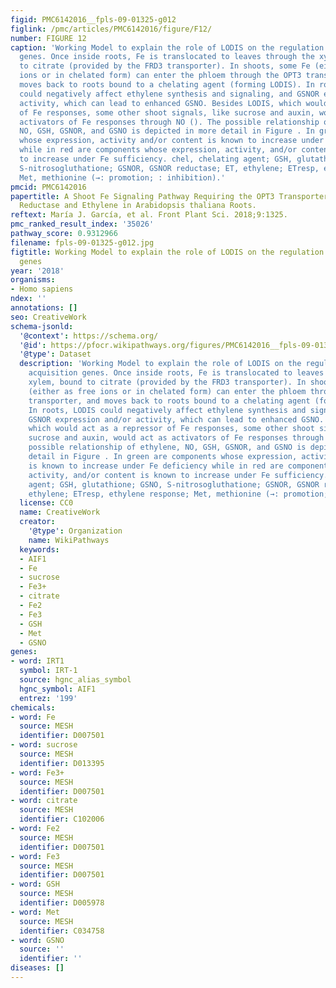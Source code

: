 ```yaml
---
figid: PMC6142016__fpls-09-01325-g012
figlink: /pmc/articles/PMC6142016/figure/F12/
number: FIGURE 12
caption: 'Working Model to explain the role of LODIS on the regulation of Fe acquisition
  genes. Once inside roots, Fe is translocated to leaves through the xylem, bound
  to citrate (provided by the FRD3 transporter). In shoots, some Fe (either as free
  ions or in chelated form) can enter the phloem through the OPT3 transporter, and
  moves back to roots bound to a chelating agent (forming LODIS). In roots, LODIS
  could negatively affect ethylene synthesis and signaling, and GSNOR expression and/or
  activity, which can lead to enhanced GSNO. Besides LODIS, which would act as a repressor
  of Fe responses, some other shoot signals, like sucrose and auxin, would act as
  activators of Fe responses through NO (). The possible relationship of ethylene,
  NO, GSH, GSNOR, and GSNO is depicted in more detail in Figure . In green are components
  whose expression, activity and/or content is known to increase under Fe deficiency
  while in red are components whose expression, activity, and/or content is known
  to increase under Fe sufficiency. chel, chelating agent; GSH, glutathione; GSNO,
  S-nitrosogluthatione; GSNOR, GSNOR reductase; ET, ethylene; ETresp, ethylene response;
  Met, methionine (→: promotion; : inhibition).'
pmcid: PMC6142016
papertitle: A Shoot Fe Signaling Pathway Requiring the OPT3 Transporter Controls GSNO
  Reductase and Ethylene in Arabidopsis thaliana Roots.
reftext: María J. García, et al. Front Plant Sci. 2018;9:1325.
pmc_ranked_result_index: '35026'
pathway_score: 0.9312966
filename: fpls-09-01325-g012.jpg
figtitle: Working Model to explain the role of LODIS on the regulation of Fe acquisition
  genes
year: '2018'
organisms:
- Homo sapiens
ndex: ''
annotations: []
seo: CreativeWork
schema-jsonld:
  '@context': https://schema.org/
  '@id': https://pfocr.wikipathways.org/figures/PMC6142016__fpls-09-01325-g012.html
  '@type': Dataset
  description: 'Working Model to explain the role of LODIS on the regulation of Fe
    acquisition genes. Once inside roots, Fe is translocated to leaves through the
    xylem, bound to citrate (provided by the FRD3 transporter). In shoots, some Fe
    (either as free ions or in chelated form) can enter the phloem through the OPT3
    transporter, and moves back to roots bound to a chelating agent (forming LODIS).
    In roots, LODIS could negatively affect ethylene synthesis and signaling, and
    GSNOR expression and/or activity, which can lead to enhanced GSNO. Besides LODIS,
    which would act as a repressor of Fe responses, some other shoot signals, like
    sucrose and auxin, would act as activators of Fe responses through NO (). The
    possible relationship of ethylene, NO, GSH, GSNOR, and GSNO is depicted in more
    detail in Figure . In green are components whose expression, activity and/or content
    is known to increase under Fe deficiency while in red are components whose expression,
    activity, and/or content is known to increase under Fe sufficiency. chel, chelating
    agent; GSH, glutathione; GSNO, S-nitrosogluthatione; GSNOR, GSNOR reductase; ET,
    ethylene; ETresp, ethylene response; Met, methionine (→: promotion; : inhibition).'
  license: CC0
  name: CreativeWork
  creator:
    '@type': Organization
    name: WikiPathways
  keywords:
  - AIF1
  - Fe
  - sucrose
  - Fe3+
  - citrate
  - Fe2
  - Fe3
  - GSH
  - Met
  - GSNO
genes:
- word: IRT1
  symbol: IRT-1
  source: hgnc_alias_symbol
  hgnc_symbol: AIF1
  entrez: '199'
chemicals:
- word: Fe
  source: MESH
  identifier: D007501
- word: sucrose
  source: MESH
  identifier: D013395
- word: Fe3+
  source: MESH
  identifier: D007501
- word: citrate
  source: MESH
  identifier: C102006
- word: Fe2
  source: MESH
  identifier: D007501
- word: Fe3
  source: MESH
  identifier: D007501
- word: GSH
  source: MESH
  identifier: D005978
- word: Met
  source: MESH
  identifier: C034758
- word: GSNO
  source: ''
  identifier: ''
diseases: []
---
```

